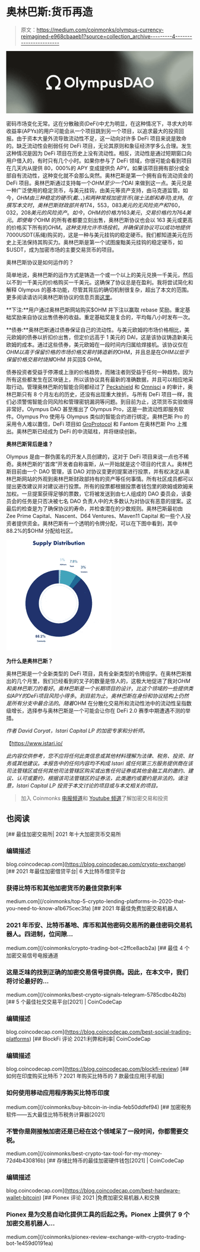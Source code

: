 # 奥林巴斯:货币再造

> 原文：<https://medium.com/coinmonks/olympus-currency-reimagined-e968cbaaeb1?source=collection_archive---------4----------------------->

![](img/d08b41a28845bc1b2a22ce76fee7d9f3.png)

密码市场变化无常。这在分散融资(DeFi)中尤为明显，在这种情况下，寻求大的年收益率(APYs)的用户可能会从一个项目跳到另一个项目，以追求最大的投资回报。由于资本大量外流导致流动性不足，这一动向对许多 DeFi 项目来说是致命的。缺乏流动性会削弱任何 DeFi 项目，无论其原则和象征经济学多么合理。发生这种情况是因为 DeFi 项目在历史上没有流动性。相反，流动性是通过短期窗口向用户借入的，有时只有几个小时。如果你参与了 DeFi 领域，你很可能会看到项目在几天内从提供 80，000%的 APY 变成提供负 APY。如果该项目拥有部分或全部自有流动性，这种变化就不会那么突然。奥林巴斯是第一个拥有自有流动资金的 DeFi 项目。奥林巴斯通过支持每一个$OHM 至少一个$DAI 来做到这一点。美元兑是一种广泛使用的稳定货币，与美元挂钩，由美元等资产支持，由马克道监管。如今，$OHM 由三种稳定的硬币(戴、、)和两种常规加密货币(瑞士法郎和寿司)支持。在撰写本文时，奥林巴斯财政部共有 174，553，083 美元的无风险资产和 760，032，208 美元的风险资产。如今，OHM 的价格为 163 美元，交易价格约为 764 美元。即使每个$OHM 的所有者都要立刻出售，奥林巴斯协议也会以 163 美元或更高的价格买下所有的$OHM。这种支持允许市场投机，并确保该协议可以成功地提供 7000%的 APY。按照目前的国库结构，奥林巴斯可以在 316 天内持续提供 7000%的 APY。所有这些数字都意味着波动，以支持项目的寿命。奥林巴斯的既定目标是创造一种稳定的硬币，不与美元挂钩，但准确跟踪并保持其购买力。奥林巴斯的目标是成为一种自由浮动储备，由一大篮子资产支持，能够在市场波动的情况下保持其购买力。截至今天，大多数密码是用$USDT(系绳)购买的，这是一种与美元挂钩的稳定硬币。我们都知道美元在历史上无法保持其购买力。奥林巴斯是第一个试图废黜美元挂钩的稳定硬币，如$USDT，成为加密市场的主要交易货币的项目。

奥林巴斯协议是如何运作的？

简单地说，奥林巴斯的运作方式是铸造一个或一个以上的美元兑换一千美元，然后以不到一千美元的价格购买一千美元。这确保了协议总是在盈利。我将尝试简化和解释 Olympus 的基本功能，尽管其背后的确切机制很复杂，超出了本文的范围。更多阅读请访问奥林巴斯协议的信息页面[这里](https://docs.olympusdao.finance/main/)。

**下注:**用户通过奥林巴斯网站购买$OHM 并下注以赢取 rebase 奖励。重定基础奖励来自协议出售债券的收益。重定基础奖是复合的，平均每八小时发布一次。

**债券:**奥林巴斯通过债券保证自己的流动性。与美元欧姆的市场价格相比，美元欧姆的债券以折扣价出售，但定价远高于 1 美元的 DAI，这是该协议铸造新美元欧姆的成本。通过这些债券，美元欧姆在一段时间内归属给焊接机。该协议仅在$OHM 以高于保留价格的市场价格交易时铸造新的$OHM，并且总是在$OHM 以低于保留价格交易时烧掉$OHM 并买回$ OHM。

债券投资者受益于停滞或上涨的价格趋势，而赌注者则受益于任何一种趋势。因为所有这些都发生在区块链上，所以该协议具有最新的准确数据，并且可以相应地采取行动。管理奥林巴斯的智能合同都经过了 [Peckshield](https://github.com/peckshield/publications/blob/master/audit_reports/PeckShield-Audit-Report-OlympusDAO-v1.0.pdf) 和 [Omnisci](https://omniscia.io/olympusdao-algorithmic-currency-protocol/) a 的审计，奥林巴斯只有 8 个月左右的历史，还没有出现重大挫折。与所有 DeFi 项目一样，我们必须警惕智能合同风险和管理密钥漏洞等问题。到目前为止，这项货币实验做得非常好。Olympus DAO 甚至推出了 Olympus Pro，这是一款流动性即服务软件。Olympus Pro 使用与 Olympus 类似的智能合约进行绑定。奥林巴斯 Pro 的采用令人难以置信，DeFi 项目如 [GroProtocol](http://linktr.ee/groprotocol) 和 Fantom 在奥林巴斯 Pro 上推出。奥林巴斯已经成为 DeFi 的中流砥柱，并将继续创新。

**奥林巴斯背后是谁？**

Olympus 是由一群伪匿名的开发人员创建的，这对于 DeFi 项目来说一点也不稀奇。奥林巴斯的“首席”开发者自称宙斯，从一开始就是这个项目的代言人。奥林巴斯目前由一个 DAO 管理，该 DAO 对协议变更的提案进行投票，并有权决定从奥林巴斯网站的外观到奥林巴斯财政部持有的资产等任何事情。所有社区成员都可以提出更改建议并对建议进行投票。所有的投票都根据投票者钱包里的欧姆或欧姆来加权。一旦提案获得足够的票数，它将被发送到由七人组成的 DAO 委员会，该委员会的任务是只否决被七名 DAO 负责人中的大多数认为对协议有恶意的提案。这最后的检查是为了确保协议的寿命，并检查潜在的少数规则。奥林巴斯最初由 Zee Prime Capital、Nascent、D64 Ventures、Maven11 Capital 和一些个人投资者提供资金。奥林巴斯有一个透明的令牌分配，可以在下图中看到，其中 88.2%的$OHM 分配给社区。

![](img/1817ae7265d2e86c25855d3d0c5c3c23.png)

**为什么是奥林巴斯？**

奥林巴斯是一个全新类型的 DeFi 项目，具有全新类型的令牌组学。在奥林巴斯推出的几个月里，我们已经看到的叉子的数量是惊人的，这极大地促进了我对$OHM 和奥林巴斯刀的看好。奥林巴斯是一个长期项目的设计，比这个领域的一些提供类似 APY 的 DeFi 项目风险小得多。到目前为止，奥林巴斯在身份和协议结构上仍然是所有分支中最合法的。随着$OHM 在分散化交易所和流动性池中的流动性呈指数级增长，选择参与奥林巴斯是一个可能会让你在 DeFi 2.0 赛季中期遭遇不测的举措。

*作者 David Coryat，Istari Capital LP 的加密专家和分析师。*

【https://www.istari.io/ 

*此内容仅供参考，您不应将任何此类信息或其他材料理解为法律、税务、投资、财务或其他建议。本报告中的任何内容均不构成 Istari 或任何第三方服务提供商在该司法管辖区或任何其他司法管辖区购买或出售任何证券或其他金融工具的邀约、建议、认可或要约，根据该司法管辖区的证券法，此类邀约或要约是非法的。请注意，Istari Capital LP 投资于本文讨论的项目或与本文相关的项目。*

> 加入 Coinmonks [电报频道](https://t.me/coincodecap)和 [Youtube 频道](https://www.youtube.com/c/coinmonks/videos)了解加密交易和投资

## 也阅读

[](https://blog.coincodecap.com/crypto-exchange) [## 最佳加密交易所| 2021 年十大加密货币交易所

### 编辑描述

blog.coincodecap.com](https://blog.coincodecap.com/crypto-exchange) [](/coinmonks/top-5-crypto-lending-platforms-in-2020-that-you-need-to-know-a1b675cec3fa) [## 2021 年最佳加密借贷平台| 6 大比特币借贷平台

### 获得比特币和其他加密货币的最佳贷款利率

medium.com](/coinmonks/top-5-crypto-lending-platforms-in-2020-that-you-need-to-know-a1b675cec3fa) [](/coinmonks/crypto-trading-bot-c2ffce8acb2a) [## 2021 年最佳免费加密交易机器人

### 2021 年币安、比特币基地、库币和其他密码交易所的最佳密码交易机器人。四进制，位间隙…

medium.com](/coinmonks/crypto-trading-bot-c2ffce8acb2a) [](/coinmonks/best-crypto-signals-telegram-5785cdbc4b2b) [## 最佳 4 个加密交易信号电报通道

### 这是乏味的找到正确的加密交易信号提供商。因此，在本文中，我们将讨论最好的…

medium.com](/coinmonks/best-crypto-signals-telegram-5785cdbc4b2b)  [## 5 个最佳社交交易平台[2021] | CoinCodeCap

### 编辑描述

blog.coincodecap.com](https://blog.coincodecap.com/best-social-trading-platforms) [](https://blog.coincodecap.com/blockfi-review) [## BlockFi 评论 2021:利弊和利率| CoinCodeCap

### 编辑描述

blog.coincodecap.com](https://blog.coincodecap.com/blockfi-review) [](/coinmonks/buy-bitcoin-in-india-feb50ddfef94) [## 如何在印度购买比特币？2021 年购买比特币的 7 款最佳应用[手机版]

### 如何使用移动应用程序购买比特币印度

medium.com](/coinmonks/buy-bitcoin-in-india-feb50ddfef94) [](/coinmonks/best-crypto-tax-tool-for-my-money-72d4b430816b) [## 加密税务软件——五大最佳比特币税务计算器[2021]

### 不管你是刚接触加密还是已经在这个领域呆了一段时间，你都需要交税。

medium.com](/coinmonks/best-crypto-tax-tool-for-my-money-72d4b430816b) [](https://blog.coincodecap.com/best-hardware-wallet-bitcoin) [## 存储比特币的最佳加密硬件钱包[2021] | CoinCodeCap

### 编辑描述

blog.coincodecap.com](https://blog.coincodecap.com/best-hardware-wallet-bitcoin) [](/coinmonks/pionex-review-exchange-with-crypto-trading-bot-1e459d0191ea) [## Pionex 评论 2021 |免费加密交易机器人和交换

### Pionex 是为交易自动化提供工具的后起之秀。Pionex 上提供了 9 个加密交易机器人…

medium.com](/coinmonks/pionex-review-exchange-with-crypto-trading-bot-1e459d0191ea)